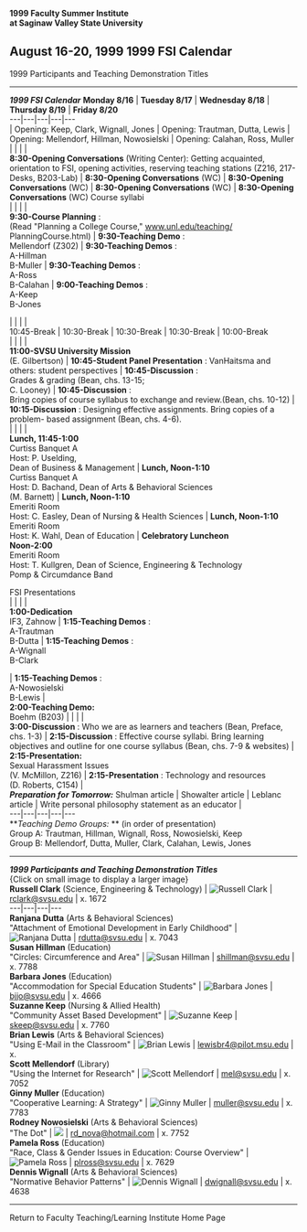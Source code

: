 **1999 Faculty Summer Institute**  
**at Saginaw Valley State University**

**August 16-20, 1999** 1999 FSI Calendar  
---  
1999 Participants and Teaching Demonstration Titles  
  
* * *

  
**_1999 FSI Calendar_** **Monday 8/16** | **Tuesday 8/17** | **Wednesday
8/18** | **Thursday 8/19** | **Friday 8/20**  
---|---|---|---|---  
|  Opening: Keep, Clark, Wignall, Jones  | Opening: Trautman, Dutta, Lewis  |
Opening: Mellendorf, Hillman, Nowosielski  | Opening: Calahan, Ross, Muller  
|  |  |  |  
**8:30-Opening Conversations** (Writing Center):  Getting acquainted,
orientation to FSI, opening activities, reserving teaching stations (Z216,
217-Desks, B203-Lab) | **8:30-Opening Conversations** (WC) | **8:30-Opening
Conversations** (WC) | **8:30-Opening Conversations** (WC) | **8:30-Opening
Conversations** (WC) Course syllabi  
|  |  |  |  
**9:30-Course Planning** :  
(Read "Planning a College Course," www.unl.edu/teaching/  
PlanningCourse.html) | **9:30-Teaching Demo** :  
Mellendorf (Z302) | **9:30-Teaching Demos** :  
A-Hillman  
B-Muller | **9:30-Teaching Demos** :  
A-Ross  
B-Calahan | **9:00-Teaching Demos** :  
A-Keep  
B-Jones  
    


  
|  |  |  |  
10:45-Break | 10:30-Break | 10:30-Break | 10:30-Break | 10:00-Break  
|  |  |  |  
**11:00-SVSU University Mission**  
(E. Gilbertson) | **10:45-Student Panel Presentation** :  VanHaitsma and
others: student perspectives | **10:45-Discussion** :  
Grades & grading (Bean, chs. 13-15;  
C. Looney) | **10:45-Discussion** :  
Bring copies of course syllabus to exchange and review.(Bean, chs. 10-12) |
**10:15-Discussion** :  Designing effective assignments.  Bring copies of a
problem- based assignment  (Bean, chs. 4-6).  
|  |  |  |  
**Lunch, 11:45-1:00**  
Curtiss Banquet A  
Host:  P. Uselding,  
Dean of Business & Management  | **Lunch, Noon-1:10**  
Curtiss Banquet A  
Host:  D. Bachand, Dean of Arts & Behavioral Sciences  
(M. Barnett) | **Lunch, Noon-1:10**  
Emeriti Room  
Host:  C. Easley, Dean of Nursing & Health Sciences | **Lunch, Noon-1:10**  
Emeriti Room  
Host:  K. Wahl, Dean of Education | **Celebratory Luncheon**  
**Noon-2:00**  
Emeriti Room  
Host:  T. Kullgren, Dean of Science, Engineering & Technology  
Pomp & Circumdance Band

FSI Presentations  
|  |  |  |  
**1:00-Dedication**  
IF3, Zahnow | **1:15-Teaching Demos** :  
A-Trautman  
B-Dutta | **1:15-Teaching Demos** :  
A-Wignall  
B-Clark

  | **1:15-Teaching Demos** :  
A-Nowosielski  
B-Lewis |  
**2:00-Teaching Demo:**  
Boehm (B203) |  |  |  |  
**3:00-Discussion** :  Who we are as learners and teachers (Bean, Preface,
chs. 1-3) | **2:15-Discussion** :  Effective course syllabi.  Bring learning
objectives and outline for one course syllabus  (Bean, chs. 7-9 & websites) |
**2:15-Presentation:**  
Sexual Harassment Issues  
(V. McMillon, Z216) | **2:15-Presentation** :  Technology and resources  
(D. Roberts, C154) |  
**_Preparation for Tomorrow:_** Shulman article | Showalter article | Leblanc
article | Write personal philosophy statement as an educator |  
---|---|---|---|---  
**_Teaching Demo Groups:_ ** (in order of presentation)  
Group A: Trautman, Hillman, Wignall, Ross, Nowosielski, Keep  
Group B: Mellendorf, Dutta, Muller, Clark, Calahan, Lewis, Jones  

* * *

  
**_1999 Participants and Teaching Demonstration Titles_**  
{Click on small image to display a larger image}  
  **Russell Clark** (Science, Engineering  & Technology)  | ![Russell
Clark](image16.jpg) | rclark@svsu.edu | x. 1672  
---|---|---|---  
**Ranjana Dutta** (Arts & Behavioral Sciences)  
"Attachment of Emotional Development in Early Childhood" | ![Ranjana
Dutta](image05.jpg) | rdutta@svsu.edu | x. 7043  
**Susan Hillman** (Education)  
"Circles: Circumference and Area" | ![Susan Hillman](image10.jpg) |
shillman@svsu.edu | x. 7788  
**Barbara Jones** (Education)  
"Accommodation for Special Education Students" | ![Barbara Jones](image23.jpg)
| bjjo@svsu.edu | x. 4666  
**Suzanne Keep** (Nursing & Allied Health)  
"Community Asset Based Development" | ![Suzanne Keep](image31.jpg) |
skeep@svsu.edu | x. 7760  
**Brian Lewis** (Arts & Behavioral Sciences)  
"Using E-Mail in the Classroom" | ![Brian Lewis](lewis.jpg) |
lewisbr4@pilot.msu.edu | x.  
**Scott Mellendorf** (Library)  
"Using the Internet for Research" | ![Scott Mellendorf](image04.jpg) |
mel@svsu.edu | x. 7052  
**Ginny Muller** (Education)  
"Cooperative Learning:  A Strategy" | ![Ginny Muller](image15.jpg) |
muller@svsu.edu | x. 7783  
**Rodney Nowosielski** (Arts & Behavioral Sciences)  
"The Dot" | ![](image25.jpg) | rd_nova@hotmail.com | x. 7752  
**Pamela Ross** (Education)  
"Race, Class & Gender Issues in Education:  Course Overview" | ![Pamela
Ross](image20.jpg) | plross@svsu.edu | x. 7629  
**Dennis Wignall** (Arts & Behavioral Sciences)  
"Normative Behavior Patterns" | ![Dennis Wignall](image07.jpg) |
dwignall@svsu.edu | x. 4638  
  
* * *

  
Return to Faculty Teaching/Learning Institute Home Page  


